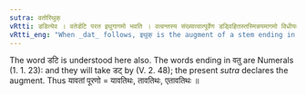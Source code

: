 ```yaml
---
sutra: वतोरिथुक्
vRtti: डडित्येव । वतेर्डटि परत इथुगागमो भवति । वत्वन्तस्य संख्यात्वात्पूर्वेण डड्विहितस्तस्मिन्नयमागमो विधीयते ॥
vRtti_eng: "When _dat_ follows, इथुक् is the augment of a stem ending in _vatu_."
---
```

The word डटि is understood here also. The words ending in वतु are Numerals (1. 1. 23): and they will take डट् by (V. 2. 48); the present _sutra_ declares the augment. Thus यावतां पूरणो = यावतिथः, तावतिथः, एतावतिथः ॥
